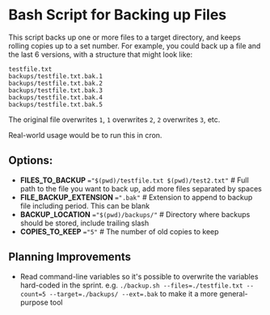 # Bash Script for Backing up Files

This script backs up one or more files to a target directory, and keeps rolling copies up to a set number.  For example, you could back up a file and the last 6 versions, with a structure that might look like:

```
testfile.txt
backups/testfile.txt.bak.1
backups/testfile.txt.bak.2
backups/testfile.txt.bak.3
backups/testfile.txt.bak.4
backups/testfile.txt.bak.5
```

The original file overwrites `1`, `1` overwrites `2`, `2` overwrites `3`, etc.

Real-world usage would be to run this in cron.  

## Options:

- **FILES_TO_BACKUP** `="$(pwd)/testfile.txt $(pwd)/test2.txt"` # Full path to the file you want to back up, add more files separated by spaces
- **FILE_BACKUP_EXTENSION** `=".bak"` # Extension to append to backup file including period. This can be blank
- **BACKUP_LOCATION** `="$(pwd)/backups/"` # Directory where backups should be stored, include trailing slash
- **COPIES_TO_KEEP** `="5"` # The number of old copies to keep

## Planning Improvements

- Read command-line variables so it's possible to overwrite the variables hard-coded in the sprint.  e.g. `./backup.sh --files=./testfile.txt --count=5 --target=./backups/ --ext=.bak` to make it a more general-purpose tool
